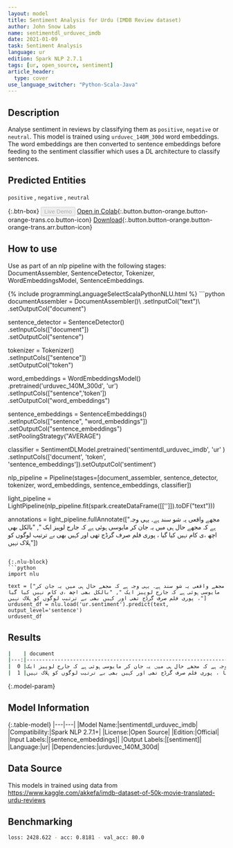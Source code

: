 ```yaml
---
layout: model
title: Sentiment Analysis for Urdu (IMDB Review dataset)
author: John Snow Labs
name: sentimentdl_urduvec_imdb
date: 2021-01-09
task: Sentiment Analysis
language: ur
edition: Spark NLP 2.7.1
tags: [ur, open_source, sentiment]
article_header:
  type: cover
use_language_switcher: "Python-Scala-Java"
---
```


## Description

Analyse sentiment in reviews by classifying them as `positive`, `negative` or `neutral`. This model is trained using `urduvec_140M_300d` word embeddings. The word embeddings are then converted to sentence embeddings before feeding to the sentiment classifier which uses a DL architecture to classify sentences.

## Predicted Entities

`positive` , `negative` , `neutral`

{:.btn-box}
<button class="button button-orange" disabled>Live Demo</button>
[Open in Colab](https://colab.research.google.com/github/JohnSnowLabs/spark-nlp-workshop/blob/master/tutorials/streamlit_notebooks/NER.ipynb){:.button.button-orange.button-orange-trans.co.button-icon}
[Download](https://s3.amazonaws.com/auxdata.johnsnowlabs.com/public/models/sentimentdl_urduvec_imdb_ur_2.7.1_2.4_1610185467237.zip){:.button.button-orange.button-orange-trans.arr.button-icon}

## How to use

Use as part of an nlp pipeline with the following stages: DocumentAssembler, SentenceDetector, Tokenizer, WordEmbeddingsModel, SentenceEmbeddings.

<div class="tabs-box" markdown="1">
{% include programmingLanguageSelectScalaPythonNLU.html %}
```python
documentAssembler = DocumentAssembler()\
    .setInputCol("text")\
    .setOutputCol("document")

sentence_detector = SentenceDetector() \
    .setInputCols(["document"]) \
    .setOutputCol("sentence")

tokenizer = Tokenizer() \
  .setInputCols(["sentence"]) \
  .setOutputCol("token")

word_embeddings = WordEmbeddingsModel()\
    .pretrained('urduvec_140M_300d', 'ur')\
    .setInputCols(["sentence",'token'])\
    .setOutputCol("word_embeddings")

sentence_embeddings = SentenceEmbeddings() \
      .setInputCols(["sentence", "word_embeddings"]) \
      .setOutputCol("sentence_embeddings") \
      .setPoolingStrategy("AVERAGE")

classifier = SentimentDLModel.pretrained('sentimentdl_urduvec_imdb', 'ur' )\
    .setInputCols(['document', 'token', 'sentence_embeddings']).setOutputCol('sentiment')

nlp_pipeline = Pipeline(stages=[document_assembler, sentence_detector, tokenizer, word_embeddings, sentence_embeddings, classifier])

light_pipeline = LightPipeline(nlp_pipeline.fit(spark.createDataFrame([['']]).toDF("text")))

annotations = light_pipeline.fullAnnotate(["مجھے واقعی یہ شو سند ہے۔ یہی وجہ ہے کہ مجھے حال ہی میں یہ جان کر مایوسی ہوئی ہے کہ جارج لوپیز ایک ",
                                                                          "بالکل بھی اچھ ،ی کام نہیں کیا گیا ، پوری فلم صرف گرڈج تھی اور کہیں بھی بے ترتیب لوگوں کو ہلاک نہیں"])
```

{:.nlu-block}
```python
import nlu

text = ["مجھے واقعی یہ شو سند ہے۔ یہی وجہ ہے کہ مجھے حال ہی میں یہ جان کر مایوسی ہوئی ہے کہ جارج لوپیز ایک ", "بالکل بھی اچھ ،ی کام نہیں کیا گیا ، پوری فلم صرف گرڈج تھی اور کہیں بھی بے ترتیب لوگوں کو ہلاک نہیں"]
urdusent_df = nlu.load('ur.sentiment').predict(text, output_level='sentence')
urdusent_df
```

</div>

## Results

```bash
|    | document                                                                                                 | sentiment     |
|---:|---------------------------------------------------------------------------------------------------------:|--------------:|
|  0 |مجھے واقعی یہ شو سند ہے۔ یہی وجہ ہے کہ مجھے حال ہی میں یہ جان کر مایوسی ہوئی ہے کہ جارج لوپیز ایک         | positive      |
|  1 |بالکل بھی اچھ ،ی کام نہیں کیا گیا ، پوری فلم صرف گرڈج تھی اور کہیں بھی بے ترتیب لوگوں کو ہلاک نہیں         | negative      |

```

{:.model-param}
## Model Information

{:.table-model}
|---|---|
|Model Name:|sentimentdl_urduvec_imdb|
|Compatibility:|Spark NLP 2.7.1+|
|License:|Open Source|
|Edition:|Official|
|Input Labels:|[sentence_embeddings]|
|Output Labels:|[sentiment]|
|Language:|ur|
|Dependencies:|urduvec_140M_300d|

## Data Source

This models in trained using data from https://www.kaggle.com/akkefa/imdb-dataset-of-50k-movie-translated-urdu-reviews

## Benchmarking

```bash
loss: 2428.622 - acc: 0.8181 - val_acc: 80.0
```